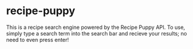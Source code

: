 # recipe-puppy
This is a recipe search engine powered by the Recipe Puppy API. To use, simply type a search term into the search bar and recieve your results; no need to even press enter!
